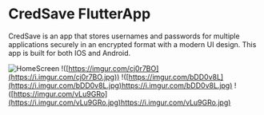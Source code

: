 # CredSave FlutterApp

CredSave is an app that stores usernames and passwords for multiple applications securely in an encrypted format with a modern UI design. This app is built for both IOS and Android. 

![HomeScreen]([https://imgur.com/xbG43d6](https://i.imgur.com/xbG43d6.jpg))
!([https://imgur.com/cj0r7BO](https://i.imgur.com/cj0r7BO.jpg))
!([https://imgur.com/bDD0v8L](https://i.imgur.com/bDD0v8L.jpg)https://i.imgur.com/bDD0v8L.jpg)
!([https://imgur.com/vLu9GRo](https://i.imgur.com/vLu9GRo.jpg)https://i.imgur.com/vLu9GRo.jpg)
